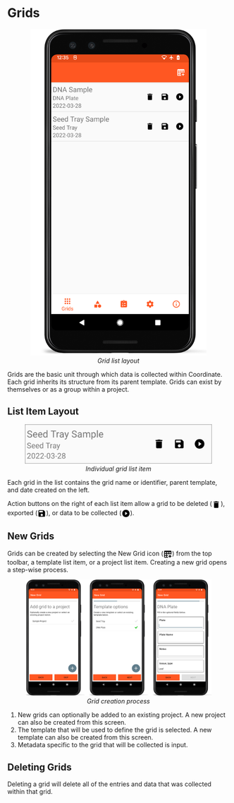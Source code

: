 Grids
=====

<figure align="center" class="image">
  <img src="_static/images/grid_list_framed.png" width="400px"> 
  <figcaption><i>Grid list layout</i></figcaption> 
</figure>

Grids are the basic unit through which data is collected within
Coordinate. Each grid inherits its structure from its parent template.
Grids can exist by themselves or as a group within a project.

List Item Layout
----------------

<figure align="center" class="image">
  <img src="_static/images/grid_list_item.png" width="600px"> 
  <figcaption><i>Individual grid list item</i></figcaption> 
</figure>

Each grid in the list contains the grid name or identifier, parent
template, and date created on the left.

Action buttons on the right of each list item allow a grid to be deleted
(<img ref="delete" style="vertical-align: middle;" src="_static/icons/delete.png" width="20px">), exported
(<img ref="save" style="vertical-align: middle;" src="_static/icons/save.png" width="20px">), or data to be
collected (<img ref="collect" style="vertical-align: middle;" src="_static/icons/collect.png" width="20px">).

New Grids
---------

Grids can be created by selecting the New Grid icon
(<img ref="grid-add" style="vertical-align: middle;" src="_static/icons/grid-add.png" width="20px">) from the top
toolbar, a template list item, or a project list item. Creating a new
grid opens a step-wise process.

<figure align="center" class="image">
  <img src="_static/images/grid_new_process.png" width="700px"> 
  <figcaption><i>Grid creation
process</i></figcaption> 
</figure>

1.  New grids can optionally be added to an existing project. A new
    project can also be created from this screen.
2.  The template that will be used to define the grid is selected. A new
    template can also be created from this screen.
3.  Metadata specific to the grid that will be collected is input.

Deleting Grids
--------------

Deleting a grid will delete all of the entries and data that was
collected within that grid.
